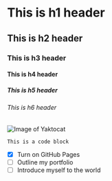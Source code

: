 # This is h1 header

## This is h2 header

### This is h3 header

#### This is h4 header

##### This is h5 header

###### This is h6 header

![Image of Yaktocat](https://octodex.github.com/images/yaktocat.png)

```
This is a code block
```

- [x] Turn on GitHub Pages
- [ ] Outline my portfolio
- [ ] Introduce myself to the world
